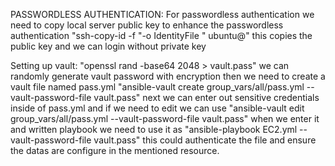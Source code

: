 PASSWORDLESS AUTHENTICATION:
For passwordless authentication we need to copy local server public key to enhance the passwordless authentication 
"ssh-copy-id -f "-o IdentityFile <PATH TO PEM FILE>" ubuntu@<INSTANCE-PUBLIC-IP>" 
this copies the public key and we can login without private key 

Setting up vault:
"openssl rand -base64 2048 > vault.pass"  we can randomly generate vault password with encryption 
then we need to create a vault file named pass.yml "ansible-vault create group_vars/all/pass.yml --vault-password-file vault.pass"
next we can enter out sensitive credentials inside of pass.yml and if we need to edit we can use "ansible-vault edit group_vars/all/pass.yml --vault-password-file vault.pass"
when we enter it and written playbook we need to use it as "ansible-playbook EC2.yml --vault-password-file vault.pass" this could authenticate the file and ensure the datas are configure in the mentioned resource.




